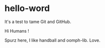 # hello-word
It's a test to tame Git and GitHub.

Hi Humans !

Spurz here, I like handball and oomph-lib. Love.
